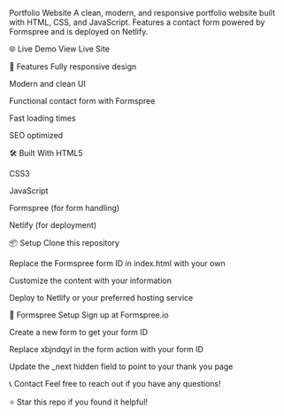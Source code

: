 Portfolio Website
A clean, modern, and responsive portfolio website built with HTML, CSS, and JavaScript. Features a contact form powered by Formspree and is deployed on Netlify.

🌐 Live Demo
View Live Site

🚀 Features
Fully responsive design

Modern and clean UI

Functional contact form with Formspree

Fast loading times

SEO optimized

🛠️ Built With
HTML5

CSS3

JavaScript

Formspree (for form handling)

Netlify (for deployment)

📦 Setup
Clone this repository

Replace the Formspree form ID in index.html with your own

Customize the content with your information

Deploy to Netlify or your preferred hosting service

📝 Formspree Setup
Sign up at Formspree.io

Create a new form to get your form ID

Replace xbjndqyl in the form action with your form ID

Update the _next hidden field to point to your thank you page

📞 Contact
Feel free to reach out if you have any questions!

⭐ Star this repo if you found it helpful!
